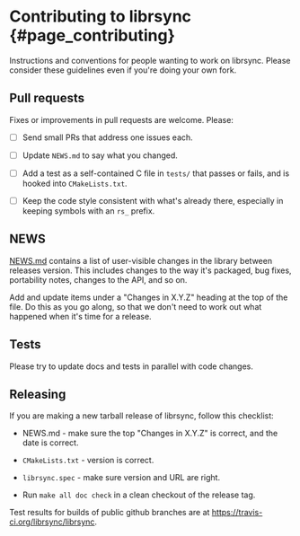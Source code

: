 # Contributing to librsync {#page_contributing}

Instructions and conventions for people wanting to work on librsync.  Please
consider these guidelines even if you're doing your own fork.

## Pull requests

Fixes or improvements in pull requests are welcome.  Please:

- [ ] Send small PRs that address one issues each.

- [ ] Update `NEWS.md` to say what you changed.

- [ ] Add a test as a self-contained C file in `tests/` that passes or fails,
  and is hooked into `CMakeLists.txt`.

- [ ] Keep the code style consistent with what's already there, especially in
  keeping symbols with an `rs_` prefix.


## NEWS

[NEWS.md](NEWS.md) contains a list of user-visible changes in the library between
releases version. This includes changes to the way it's packaged,
bug fixes, portability notes, changes to the API, and so on.

Add
and update items under a "Changes in X.Y.Z" heading at the top of
the file. Do this as you go along, so that we don't need to work
out what happened when it's time for a release.

## Tests

Please try to update docs and tests in parallel with code changes.

## Releasing

If you are making a new tarball release of librsync, follow this checklist:

* NEWS.md - make sure the top "Changes in X.Y.Z" is correct, and the date is
  correct.

* `CMakeLists.txt` - version is correct.

* `librsync.spec` - make sure version and URL are right.

* Run `make all doc check` in a clean checkout of the release tag.

Test results for builds of public github branches are at
https://travis-ci.org/librsync/librsync.
